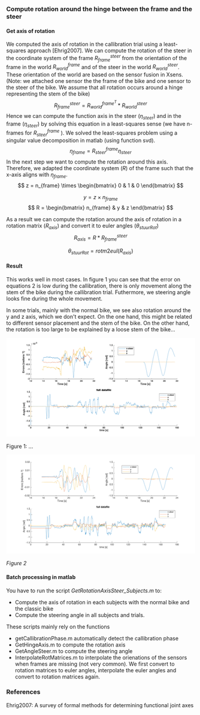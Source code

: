 ### Compute rotation around the hinge between the frame and the steer



#### Get axis of rotation

We computed the axis of rotation in the callibration trial using a least-squares approach [Ehrig2007].  We can compute the rotation of the steer in the coordinate system of the frame $R^{steer}_{frame}$ from the  orientation of the frame  in the world  $R^{frame}_{world}$ and of the steer in the world $R^{steer}_{world}$. These orientation of the world are based on the sensor fusion in Xsens. (Note: we attached one sensor the the frame of the bike and one sensor to the steer of the bike. We assume that all rotation occurs around a hinge representing the stem of the bike)
$$
R^{steer}_{frame} = R^{frame^T}_{world} * R^{steer}_{world}
$$
Hence we can compute the function axis in the steer ($\eta_{steer}$) and in the frame ($\eta_{steer}$) by solving this equation in a least-squares sense (we have n-frames for $R^{frame}_{steer}$ ). We solved the least-squares problem using a singular value decomposition in matlab (using function svd).
$$
\eta_{frame} = R^{frame}_{steer} \eta_{steer}
$$
In the next step we want to compute the rotation around this axis. Therefore, we adapted the coordinate system ($R$) of the frame such that the x-axis aligns with $\eta_{frame}$. 
$$
z = n_{frame} \times \begin{bmatrix} 0 & 1 & 0 \end{bmatrix}
$$

$$
y = z \times n_{frame}
$$
$$
R = \begin{bmatrix} n_{frame} & y & z \end{bmatrix}
$$

As a result we can compute the rotation around the axis of rotation in a rotation matrix ($R_{axis}$) and convert it to euler angles ($\theta_{stuurRot}$)
$$
R_{axis} = R*R^{steer}_{frame}
$$

$$
\theta_{stuurRot} = rotm2eul(R_{axis})
$$

 #### Result

This works well in most cases. In figure 1 you can see that the error on equations 2 is low during the callibration, there is only movement along the stem of the bike during the callibration trial. Futhermore, we steering angle looks fine during the whole movement.

In some trials, mainly with the normal bike, we see also rotation around the y and z axis, which we don't expect. On the one hand, this might be related to different sensor placement and the stem of the bike. On the other hand, the rotation is too large to be explained by a loose stem of the bike...



![](figs/Callibration_succesfull.svg)

Figure 1: ...



![](figs/Callibration_NotSuccesfull.svg)

*Figure 2*



#### Batch processing in matlab

You have to run the script *GetRotationAxisSteer_Subjects.m* to:

- Compute the axis of rotation in each subjects with the normal bike and the classic bike
- Compute the steering angle in all subjects and trials.

These scripts mainly rely on the functions

- getCallibrationPhase.m automatically detect the callibration phase
- GetHingeAxis.m to compute the rotation axis
- GetAngleSteer.m to compute the steering angle
- InterpolateRotMatrices.m to interpolate the orienations of the sensors when frames are missing (not very common). We first convert to rotation matrices to euler angles, interpolate the euler angles and convert to rotation matrices again.



### References

Ehrig2007: A survey of formal methods for determining functional joint axes

